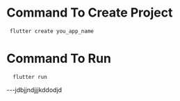 # Command To Create Project
     flutter create you_app_name
# Command To Run
      flutter run

---jdbjjndjjjkddodjd